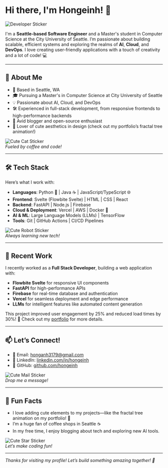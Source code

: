 # Hi there, I'm Hongeinh! 👋
![Developer Sticker](https://media.giphy.com/media/QTfX9Ejfra3ZmNxh6B/giphy.gif)

I'm a **Seattle-based Software Engineer** and a Master's student in Computer Science at the City University of Seattle. I’m passionate about building scalable, efficient systems and exploring the realms of **AI**, **Cloud**, and **DevOps**. I love creating user-friendly applications with a touch of creativity and a lot of code! 💻

---

## 🌟 About Me

- 📍 Based in Seattle, WA
- 🎓 Pursuing a Master's in Computer Science at City University of Seattle
- 💡 Passionate about AI, Cloud, and DevOps
- 🛠️ Experienced in full-stack development, from responsive frontends to high-performance backends
- 📝 Avid blogger and open-source enthusiast
- 🎨 Lover of cute aesthetics in design (check out my portfolio’s fractal tree animation!)

![Cute Cat Sticker](https://media.giphy.com/media/JIX9t2j0ZTN9S/giphy.gif)  
*Fueled by coffee and code!*

---

## 🛠️ Tech Stack

Here’s what I work with:

- **Languages**: Python 🐍 | Java ☕ | JavaScript/TypeScript 🌐
- **Frontend**: Svelte (Flowbite Svelte) | HTML | CSS | React
- **Backend**: FastAPI | Node.js | Firebase
- **Cloud & Deployment**: Vercel | AWS | Docker 🐳
- **AI & ML**: Large Language Models (LLMs) | TensorFlow
- **Tools**: Git | GitHub Actions | CI/CD Pipelines

![Cute Robot Sticker](https://media.giphy.com/media/3o7btPCcdNniyf0ArS/giphy.gif)   
*Always learning new tech!*

---

## 💼 Recent Work

I recently worked as a **Full Stack Developer**, building a web application with:

- **Flowbite Svelte** for responsive UI components
- **FastAPI** for high-performance APIs
- **Firebase** for real-time database and authentication
- **Vercel** for seamless deployment and edge performance
- **LLMs** for intelligent features like automated content generation

This project improved user engagement by 25% and reduced load times by 30%! 🚀 Check out my [portfolio](https://hongeinh.github.io) for more details.

---

## 📫 Let’s Connect!

- 📧 Email: [honganh3179@gmail.com](mailto:honganh3179@gmail.com)
- 🔗 LinkedIn: [linkedin.com/in/hongeinh](https://linkedin.com/in/hongeinh)
- 🐙 GitHub: [github.com/hongeinh](https://github.com/hongeinh)

![Cute Mail Sticker](https://media.giphy.com/media/l0HlPuurz4nfrZ3qU/giphy.gif)  
*Drop me a message!*

---

## 🎉 Fun Facts

- I love adding cute elements to my projects—like the fractal tree animation on my portfolio! 🌳
- I’m a huge fan of coffee shops in Seattle ☕
- In my free time, I enjoy blogging about tech and exploring new AI tools.

![Cute Star Sticker](https://media.giphy.com/media/3o7TKz2B8wZ9vZJ5gQ/giphy.gif)   
*Let’s make coding fun!*

---

*Thanks for visiting my profile! Let’s build something amazing together! 💖*
